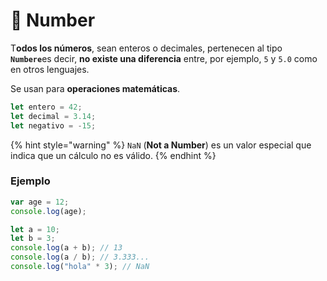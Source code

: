 # 🔢 Number

T**odos los números**, sean enteros o decimales, pertenecen al tipo **`Numbere`**&#x65;s decir, **no existe una diferencia** entre, por ejemplo, `5` y `5.0` como en otros lenguajes.

Se usan para **operaciones matemáticas**.

```javascript
let entero = 42;
let decimal = 3.14;
let negativo = -15;
```

{% hint style="warning" %}
&#x20;`NaN` (**Not a Number**) es un valor especial que indica que un cálculo no es válido.
{% endhint %}

### Ejemplo

```javascript
var age = 12;
console.log(age);
```

```javascript
let a = 10;
let b = 3;
console.log(a + b); // 13
console.log(a / b); // 3.333...
console.log("hola" * 3); // NaN
```

